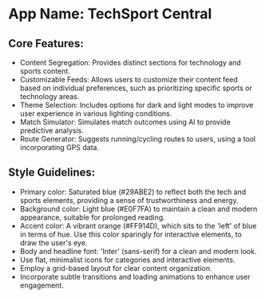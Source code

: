 # **App Name**: TechSport Central

## Core Features:

- Content Segregation: Provides distinct sections for technology and sports content.
- Customizable Feeds: Allows users to customize their content feed based on individual preferences, such as prioritizing specific sports or technology areas.
- Theme Selection: Includes options for dark and light modes to improve user experience in various lighting conditions.
- Match Simulator: Simulates match outcomes using AI to provide predictive analysis.
- Route Generator: Suggests running/cycling routes to users, using a tool incorporating GPS data.

## Style Guidelines:

- Primary color: Saturated blue (#29ABE2) to reflect both the tech and sports elements, providing a sense of trustworthiness and energy.
- Background color: Light blue (#E0F7FA) to maintain a clean and modern appearance, suitable for prolonged reading.
- Accent color: A vibrant orange (#FF914D), which sits to the 'left' of blue in terms of hue. Use this color sparingly for interactive elements, to draw the user's eye.
- Body and headline font: 'Inter' (sans-serif) for a clean and modern look.
- Use flat, minimalist icons for categories and interactive elements.
- Employ a grid-based layout for clear content organization.
- Incorporate subtle transitions and loading animations to enhance user engagement.